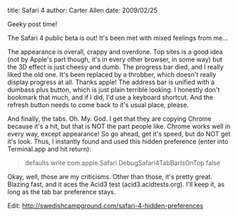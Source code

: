 title: Safari 4
author: Carter Allen
date: 2009/02/25



Geeky post time!

The Safari 4 public beta is out! It's been met with mixed feelings from me...

The appearance is overall, crappy and overdone. Top sites is a good idea (not by Apple's part though, it's in every other browser, in some way) but the 3D effect is just cheesy and dumb. The progress bar died, and I really liked the old one. It's been replaced by a throbber, which doesn't really display progress at all. Thanks apple! The address bar is unified with a dumbass plus button, which is just plain terrible looking. I honestly don't bookmark that much, and if I did, I'd use a keyboard shortcut. And the refresh button needs to come back to it's usual place, please.

And finally, the tabs. Oh. My. God. I get that they are copying Chrome because it's a hit, but that is NOT the part people like. Chrome works well in every way, except appearance! So go ahead, get it's speed, but do NOT get it's look. Thus, I instantly found and used this hidden preference (enter into Terminal.app and hit return):
<blockquote>defaults write com.apple.Safari DebugSafari4TabBarIsOnTop false</blockquote>
Okay, well, those are my criticisms. Other than those, it's pretty great. Blazing fast, and it aces the Acid3 test (acid3.acidtests.org). I'll keep it, as long as the tab bar preference stays.

Edit:  http://swedishcampground.com/safari-4-hidden-preferences
